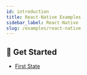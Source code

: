 ```yaml
---
id: introduction
title: React-Native Examples
sidebar_label: React-Native
slug: /examples/react-native
---
```


## 🤠 Get Started
- [First State](./first-state)
